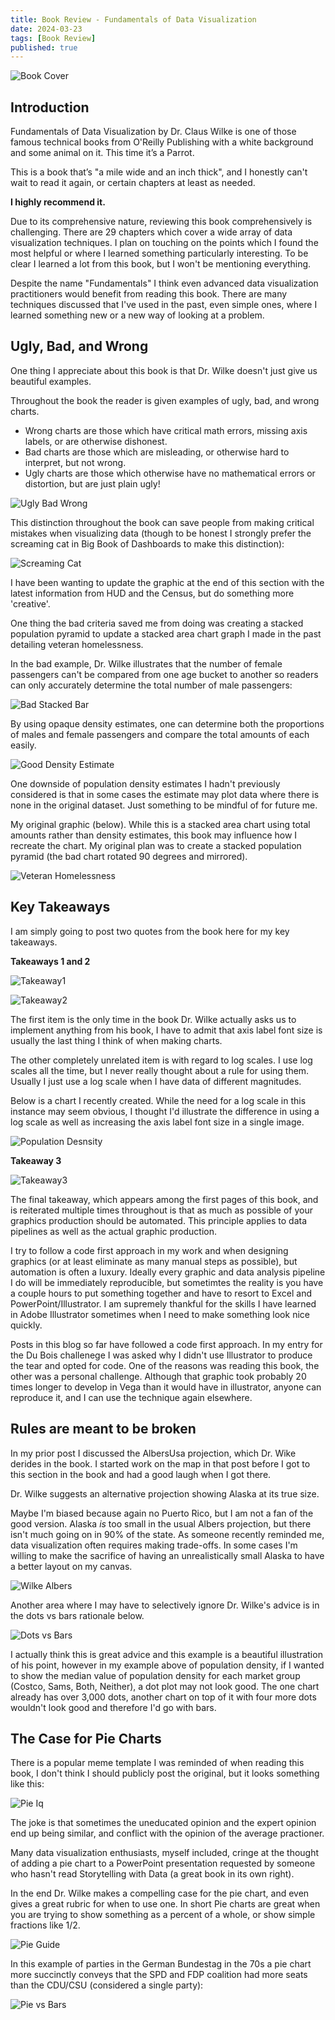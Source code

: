 ```yaml
---
title: Book Review - Fundamentals of Data Visualization
date: 2024-03-23
tags: [Book Review]
published: true
---
```


![Book Cover](./assets/post_files/fundamentals_dataviz_review/book_cover.png)

## Introduction

Fundamentals of Data Visualization by Dr. Claus Wilke is one of those famous technical books from O'Reilly Publishing with a white background and some animal on it.  This time it’s a Parrot.  

This is a book that’s "a mile wide and an inch thick", and I honestly can't wait to read it again, or certain chapters at least as needed. 

<b>I highly recommend it.</b>

Due to its comprehensive nature, reviewing this book comprehensively is challenging.  There are 29 chapters which cover a wide array of data visualization techniques.  I plan on touching on the points which I found the most helpful or where I learned something particularly interesting.  To be clear I learned a lot from this book, but I won't be mentioning everything.

Despite the name "Fundamentals" I think even advanced data visualization practitioners would benefit from reading this book.  There are many techniques discussed that I've used in the past, even simple ones, where I learned something new or a new way of looking at a problem.


## Ugly, Bad, and Wrong

One thing I appreciate about this book is that Dr. Wilke doesn't just give us beautiful examples. 

Throughout the book the reader is given examples of ugly, bad, and wrong charts.

* Wrong charts are those which have critical math errors, missing axis labels, or are otherwise dishonest.
* Bad charts are those which are misleading, or otherwise hard to interpret, but not wrong.
* Ugly charts are those which otherwise have no mathematical errors or distortion, but are just plain ugly!


![Ugly Bad Wrong](./assets/post_files/fundamentals_dataviz_review/ugly_bad_wrong.jpeg)

This distinction throughout the book can save people from making critical mistakes when visualizing data (though to be honest I strongly prefer the screaming cat in Big Book of Dashboards to make this distinction):

![Screaming Cat](./assets/post_files/fundamentals_dataviz_review/cat.png)


I have been wanting to update the graphic at the end of this section with the latest information from HUD and the Census, but do something more 'creative'.

One thing the bad criteria saved me from doing was creating a stacked population pyramid to update a stacked area chart graph I made in the past detailing veteran homelessness.

In the bad example, Dr. Wilke illustrates that the number of female passengers can't be compared from one age bucket to another so readers can only accurately determine the total number of male passengers:


![Bad Stacked Bar](./assets/post_files/fundamentals_dataviz_review/bad_stacked_bar.png)

By using opaque density estimates, one can determine both the proportions of males and female passengers and compare the total amounts of each easily.


![Good Density Estimate](./assets/post_files/fundamentals_dataviz_review/good_density_estimate.jpeg)

One downside of population density estimates I hadn't previously considered is that in some cases the estimate may plot data where there is none in the original dataset.  Just something to be mindful of for future me.

My original graphic (below).  While this is a stacked area chart using total amounts rather than density estimates, this book may influence how I recreate the chart.   My original plan was to create a stacked population pyramid (the bad chart rotated 90 degrees and mirrored). 

![Veteran Homelessness](./assets/post_files/fundamentals_dataviz_review/economist_homeless.png)


## Key Takeaways 

I am simply going to post two quotes from the book here for my key takeaways.   

<b> Takeaways 1 and 2 </b>

![Takeaway1](./assets/post_files/fundamentals_dataviz_review/takeaway1.png)


![Takeaway2](./assets/post_files/fundamentals_dataviz_review/takeaway2.jpeg)


The first item is the only time in the book Dr. Wilke actually asks us to implement anything from his book, I have to admit that axis label font size is usually the last thing I think of when making charts. 

The other completely unrelated item is with regard to log scales.  I use log scales all the time, but I never really thought about a rule for using them.  Usually I just use a log scale when I have data of different magnitudes.

Below is a chart I recently created. While the need for a log scale in this instance may seem obvious, I thought I'd illustrate the difference in using a log scale as well as increasing the axis label font size in a single image.


![Population Desnsity](./assets/post_files/fundamentals_dataviz_review/pop_density.png)

<b> Takeaway 3 </b>

![Takeaway3](./assets/post_files/fundamentals_dataviz_review/takeaway3.png)

The final takeaway, which appears among the first pages of this book, and is reiterated multiple times throughout is that as much as possible of your graphics production should be automated.  This principle applies to data pipelines as well as the actual graphic production.

I try to follow a code first approach in my work and when designing graphics (or at least eliminate as many manual steps as possible), but automation is often a luxury.  Ideally every graphic and data analysis pipeline I do will be immediately reproducible, but sometimtes the reality is you have a couple hours to put something together and have to resort to Excel and PowerPoint/Illustrator.  I am supremely thankful for the skills I have learned in Adobe Illustrator sometimes when I need to make something look nice quickly. 

Posts in this blog so far have followed a code first approach.  In my entry for the Du Bois challenege I was asked why I didn't use Illustrator to produce the tear and opted for code.  One of the reasons was reading this book, the other was a personal challenge.  Although that graphic took probably 20 times longer to develop in Vega than it would have in illustrator, anyone can reproduce it, and I can use the technique again elsewhere. 


## Rules are meant to be broken

In my prior post I discussed the AlbersUsa projection, which Dr. Wike derides in the book.  I started work on the map in that post before I got to this section in the book and had a good laugh when I got there.

Dr. Wilke suggests an alternative projection showing Alaska at its true size.

Maybe I'm biased because again no Puerto Rico, but I am not a fan of the good version.  Alaska <i>is</i> too small in the usual Albers projection, but there isn't much going on in 90% of the state.  As someone recently reminded me, data visualization often requires making trade-offs.  In some cases I'm willing to make the sacrifice of having an unrealistically small Alaska to have a better layout on my canvas.



![Wilke Albers](./assets/post_files/fundamentals_dataviz_review/wilke_albers.png)

Another area where I may have to selectively ignore Dr. Wilke's advice is in the dots vs bars rationale below.

![Dots vs Bars](./assets/post_files/fundamentals_dataviz_review/dots_v_bars.jpeg)

I actually think this is great advice and this example is a beautiful illustration of his point, however in my example above of population density, if I wanted to show the median value of population density for each market group (Costco, Sams, Both, Neither), a dot plot may not look good.  The one chart already has over 3,000 dots, another chart on top of it with four more dots wouldn't look good and therefore I'd go with bars.


## The Case for Pie Charts

There is a popular meme template I was reminded of when reading this book, I don't think I should publicly post the original, but it looks something like this:


![Pie Iq](./assets/post_files/fundamentals_dataviz_review/pie_iq.png)

The joke is that sometimes the uneducated opinion and the expert opinion end up being similar, and conflict with the opinion of the average practioner. 

Many data visualization enthusiasts, myself included, cringe at the thought of adding a pie chart to a PowerPoint presentation requested by someone who hasn't read Storytelling with Data (a great book in its own right).

In the end Dr. Wilke makes a compelling case for the pie chart, and even gives a great rubric for when to use one.  In short Pie charts are great when you are trying to show something as a percent of a whole, or show simple fractions like 1/2.

![Pie Guide](./assets/post_files/fundamentals_dataviz_review/pie_guide.png)

In this example of parties in the German Bundestag in the 70s a pie chart more succinctly conveys that the SPD and FDP coalition had more seats than the CDU/CSU (considered a single party):

![Pie vs Bars](./assets/post_files/fundamentals_dataviz_review/pie_vs_bars.png)






